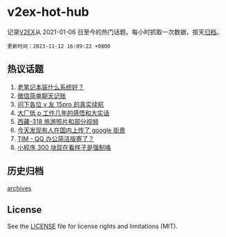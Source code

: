 # v2ex-hot-hub

 记录[V2EX](https://www.v2ex.com/)从 2021-01-06 日至今的热门话题。每小时抓取一次数据，按天[归档](archives)。

`更新时间：2023-11-12 16:09:22 +0800`

## 热议话题

1. [老笔记本装什么系统好？](https://www.v2ex.com/t/990984)
1. [微信简单聊天记账](https://www.v2ex.com/t/991076)
1. [问下各位 v 友 15pro 的真实续航](https://www.v2ex.com/t/991053)
1. [大厂低 p 工作几年的感悟和大实话](https://www.v2ex.com/t/991077)
1. [西藏-318 旅游照片和部分视频](https://www.v2ex.com/t/991052)
1. [今天发现有人在国内上传了 google 街景](https://www.v2ex.com/t/991079)
1. [TIM - QQ 办公简洁版寄了？](https://www.v2ex.com/t/991091)
1. [小程序 300 块现在看样子是强制咯](https://www.v2ex.com/t/991096)

## 历史归档

[archives](archives)

## License

See the [LICENSE](LICENSE) file for license rights and limitations (MIT).
